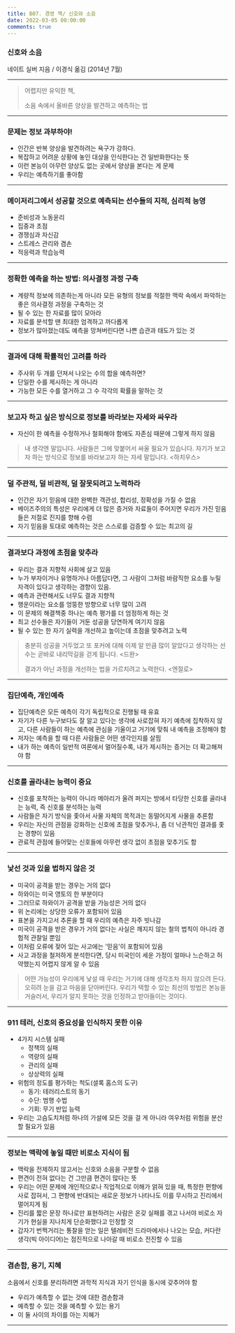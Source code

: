 ```yaml
---
title: B07. 경영 책/ 신호와 소음
date: 2022-03-05 08:00:00
comments: true
---
```


### 신호와 소음
네이트 실버 지음 / 이경식 옮김 (2014년 7월)

---

> 어렵지만 유익한 책,
>
> 소음 속에서 올바른 양상을 발견하고 예측하는 법

---

### 문제는 정보 과부하야!

- 인간은 반복 양상을 발견하려는 욕구가 강하다.
- 복잡하고 어려운 상황에 놓인 대상을 인식한다는 건 일반화한다는 뜻
- 이런 본능이 아무런 양상도 없는 곳에서 양상을 본다는 게 문제
- 우리는 예측하기를 좋아함

---

### 메이저리그에서 성공할 것으로 예측되는 선수들의 지적, 심리적 능영

- 준비성과 노동윤리
- 집중과 초점
- 경쟁심과 자신감
- 스트레스 관리와 겸손
- 적응력과 학습능력

---

### 정확한 예측을 하는 방법: 의사결정 과정 구축

- 계량적 정보에 의존하는게 아니라 모든 유형의 정보를 적절한 맥락 속에서 파악하는 좋은 의사결정 과정을 구축하는 것
- 될 수 있는 한 자료를 많이 모아라
- 자료를 분석할 땐 최대한 엄격하고 까다롭게
- 정보가 많아졌는데도 예측을 망쳐버린다면 나쁜 습관과 태도가 있는 것

---

### 결과에 대해 확률적인 고려를 하라
- 주사위 두 개를 던져서 나오는 수의 합을 예측하면?
- 단일한 수를 제시하는 게 아니라
- 가능한 모든 수를 열거하고 그 수 각각의 확률을 말하는 것

---

### 보고자 하고 싶은 방식으로 정보를 바라보는 자세와 싸우라
- 자신이 한 예측을 수정하거나 철회해야 함에도 자존심 때문에 그렇게 하지 않음


> 내 생각엔 말입니다. 사람들은 그에 맞붙어서 싸울 필요가 있습니다. 자기가 보고자 하는 방식으로 정보를 바라보고자 하는 자세 말입니다. <하치우스>


---

### 덜 주관적, 덜 비관적, 덜 잘못되려고 노력하라
- 인간은 자기 믿음에 대한 완벽한 객관성, 합리성, 정확성을 가질 수 없음
- 베이즈주의의 특성은 우리에게 더 많은 증거와 자료들이 주어지면 우리가 가진 믿음들은 저절로 진지를 향해 수렴
- 자기 믿음을 토대로 예측하는 것은 스스로를 검증할 수 있는 최고의 길

---

### 결과보다 과정에 초점을 맞추라
- 우리는 결과 지향적 사회에 살고 있음
- 누가 부자이거나 유명하거나 아름답다면, 그 사람이 그처럼 바람직한 요소를 누릴 자격이 있다고 생각하는 경향이 있음.
- 예측과 관련해서도 너무도 결과 지향적
- 행운이라는 요소를 엉뚱한 방향으로 너무 많이 고려
- 이 문제의 해결책중 하나는 예측 평가를 더 엄정하게 하는 것
- 최고 선수들은 자기들이 거둔 성공을 당연하게 여기지 않음
- 될 수 있는 한 자기 실력을 개선하고 높이는데 초점을 맞추려고 노력


> 충분히 성공을 거두었고 또 포커에 대해 이제 알 만큼 많이 알았다고 생각하는 선수는 곧바로 내리막길을 걷게 됩니다. <드완>
> 
>결과가 아닌 과정을 개선하는 법을 가르치려고 노력한다. <엔절로>


---

### 집단예측, 개인예측
- 집단예측은 모든 예측이 각기 독립적으로 진행될 때 유효
- 자기가 다른 누구보다도 잘 알고 있다는 생각에 사로잡혀 자기 예측에 집착하지 않고, 다른 사람들이 하는 예측에 관심을 기울이고 거기에 맞춰 내 예측을 조정해야 함
- 저자는 예측을 할 때 다른 사람들은 어떤 생각인지를 살핌
- 내가 하는 예측이 일반적 여론에서 멀어질수록, 내가 제시하는 증거는 더 확고해져야 함

---

### 신호를 골라내는 능력이 중요
- 신호를 포착하는 능력이 아니라 메아리가 울려 퍼지는 방에서 타당한 신호를 골라내는 능력, 즉 신호를 분석하는 능력
- 사람들은 자기 방식을 좇아서 사물 자체의 목적과는 동떨어지게 사물을 추론함
- 우리는 자신의 관점을 강화하는 신호에 초점을 맞추거나, 좀 더 낙관적인 결과를 좇는 경향이 있음
- 관료적 관점에 들어맞는 신호들에 아무런 생각 없이 초점을 맞추기도 함

---

### 낯선 것과 있을 법하지 않은 것
- 미국이 공격을 받는 경우는 거의 없다
- 하와이는 미국 영토의 한 부분이다
- 그러므로 하와이가 공격을 받을 가능성은 거의 없다
- 위 논리에는 상당한 오류가 포함되어 있음
- 표본을 가지고서 추론을 할 때 우리의 예측은 자주 빗나감
- 미국이 공격을 받은 경우가 거의 없다는 사실은 깨지지 않는 철의 법칙이 아니라 경험적 관찰일 뿐임
- 이처럼 오류에 젖어 있는 사고에는 '믿음'이 포함되어 있음
- 사고 과정을 철저하게 분석한다면, 당시 미국인이 세운 가정이 얼마나 느슨하고 허약했는지 어렵지 않게 알 수 있음


> 어떤 가능성이 우리에게 낯설 때 우리는 거기에 대해 생각조차 하지 않으려 든다. 오히려 눈을 감고 마음을 닫아버린다.
> 우리가 택할 수 있는 최선의 방법은 본능을 거슬러서, 우리가 알지 못하는 것을 인정하고 받아들이는 것이다.


---

### 911 테러, 신호의 중요성을 인식하지 못한 이유

- 4가지 시스템 실패
    - 정책의 실패
    - 역량의 실패
    - 관리의 실패
    - 상상력의 실패
- 위험의 정도를 평가하는 척도(셜록 홈스의 도구)
    - 동기: 테러리스트의 동기
    - 수단: 범행 수법
    - 기회: 무기 반입 능력
- 우리는 고슴도치처럼 하나의 가설에 모든 것을 걸 게 아니라 여우처럼 위험을 분산할 필요가 있음

---

### 정보는 맥락에 놓일 때만 비로소 지식이 됨
- 맥락을 전제하지 않고서는 신호와 소음을 구분할 수 없음
- 편견이 전혀 없다는 건 그만큼 편견이 많다는 뜻
- 우리는 어떤 문제에 개인적으로나 직업적으로 이해가 얽혀 있을 때, 특정한 편향에 사로 잡혀서, 그 편향에 반대되는 새로운 정보가 나타나도 이를 무시하고 진리에서 멀어지게 됨
- 진리를 짧은 문장 하나로만 표현하려는 사람은 온갖 실패를 겪고 나서야 비로소 자기가 현실을 지나치게 단순화했다고 인정할 것
- 갑자기 번쩍거리는 통찰을 얻는 일은 텔레비전 드라마에서나 나오는 모습, 커다란 생각(빅 아이디어)는 점진적으로 나아갈 때 비로소 전진할 수 있음

---

### 겸손함, 용기, 지혜
소음에서 신호를 분리하려면 과학적 지식과 자기 인식을 동시에 갖추어야 함
- 우리가 예측할 수 없는 것에 대한 겸손함과 
- 예측할 수 있는 것을 예측할 수 있는 용기
- 이 둘 사이의 차이를 아는 지혜가 


---








